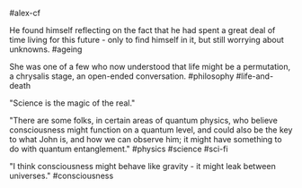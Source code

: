 #alex-cf

He found himself reflecting on the fact that he had spent a great deal of time living for this future - only to find himself in it, but still worrying about unknowns.
#ageing 

She was one of a few who now understood that life might be a permutation, a chrysalis stage, an open-ended conversation.
#philosophy #life-and-death 

"Science is the magic of the real."

"There are some folks, in certain areas of quantum physics, who believe consciousness might function on a quantum level, and could also be the key to what John is, and how we can observe him; it might have something to do with quantum entanglement."
#physics #science #sci-fi 

"I think consciousness might behave like gravity - it might leak between universes."
#consciousness 